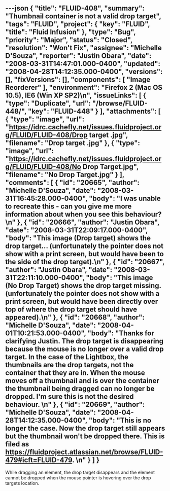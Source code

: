 ---json
{
  "title": "FLUID-408",
  "summary": "Thumbnail container is not a valid drop target",
  "tags": "FLUID",
  "project": {
    "key": "FLUID",
    "title": "Fluid Infusion"
  },
  "type": "Bug",
  "priority": "Major",
  "status": "Closed",
  "resolution": "Won't Fix",
  "assignee": "Michelle D'Souza",
  "reporter": "Justin Obara",
  "date": "2008-03-31T14:47:01.000-0400",
  "updated": "2008-04-28T14:12:35.000-0400",
  "versions": [],
  "fixVersions": [],
  "components": [
    "Image Reorderer"
  ],
  "environment": "Firefox 2 (Mac OS 10.5), IE6 (Win XP SP2)\n",
  "issueLinks": [
    {
      "type": "Duplicate",
      "url": "/browse/FLUID-448/",
      "key": "FLUID-448"
    }
  ],
  "attachments": [
    {
      "type": "image",
      "url": "https://idrc.cachefly.net/issues.fluidproject.org/FLUID/FLUID-408/Drop target .jpg",
      "filename": "Drop target .jpg"
    },
    {
      "type": "image",
      "url": "https://idrc.cachefly.net/issues.fluidproject.org/FLUID/FLUID-408/No Drop Target.jpg",
      "filename": "No Drop Target.jpg"
    }
  ],
  "comments": [
    {
      "id": "20665",
      "author": "Michelle D'Souza",
      "date": "2008-03-31T16:45:28.000-0400",
      "body": "I was unable to recreate this - can you give me more information about when you see this behaviour?\n"
    },
    {
      "id": "20666",
      "author": "Justin Obara",
      "date": "2008-03-31T22:09:17.000-0400",
      "body": "This image (Drop target) shows the drop target... (unfortunately the pointer does not show with a print screen, but would have been to the side of the drop target).\n"
    },
    {
      "id": "20667",
      "author": "Justin Obara",
      "date": "2008-03-31T22:11:10.000-0400",
      "body": "This image (No Drop Target) shows the drop target missing. (unfortunately the pointer does not show with a print screen, but would have been directly over top of where the drop target should have appeared).\n"
    },
    {
      "id": "20668",
      "author": "Michelle D'Souza",
      "date": "2008-04-01T10:21:53.000-0400",
      "body": "Thanks for clarifying Justin. The drop target is disappearing because the mouse is no longer over a valid drop target. In the case of the Lightbox, the thumbnails are the drop targets, not the container that they are in. When the mouse moves off a thumbnail and is over the container the thumbnail being dragged can no longer be dropped. I'm sure this is not the desired behaviour.&#x20;\n"
    },
    {
      "id": "20669",
      "author": "Michelle D'Souza",
      "date": "2008-04-28T14:12:35.000-0400",
      "body": "This is no longer the case. Now the drop target still appears but the thumbnail won't be dropped there. This is filed as <https://fluidproject.atlassian.net/browse/FLUID-479#icft=FLUID-479>.&#x20;\n"
    }
  ]
}
---
While dragging an element, the drop target disappears and the element cannot be dropped when the mouse pointer is hovering over the drop targets location.&#x20;

        